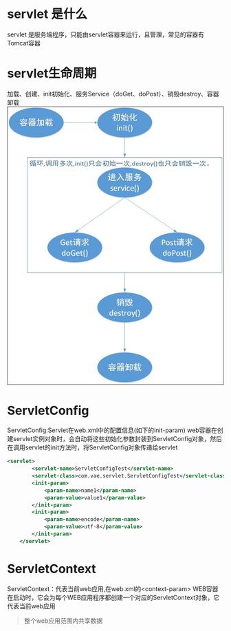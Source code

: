 # servlet 是什么
servlet 是服务端程序，只能由servlet容器来运行，且管理，常见的容器有Tomcat容器

# servlet生命周期
加载、创建、init初始化、服务Service（doGet、doPost）、销毁destroy、容器卸载
![](/assets/xwuusnjs.aao.jpg)

# ServletConfig
ServletConfig:Servlet在web.xml中的配置信息(如下的init-param)
web容器在创建servlet实例对象时，会自动将这些初始化参数封装到ServletConfig对象，然后在调用servlet的init方法时，将ServletConfig对象传递给servlet
```xml
<servlet>
        <servlet-name>ServletConfigTest</servlet-name>
        <servlet-class>com.vae.servlet.ServletConfigTest</servlet-class>
        <init-param>
            <param-name>name1</param-name>
            <param-value>value1</param-value>
        </init-param>
        <init-param>
            <param-name>encode</param-name>
            <param-value>utf-8</param-value>
        </init-param>
    </servlet>
```

# ServletContext
ServletContext：代表当前web应用,在web.xml的\<context-param\>
WEB容器在启动时，它会为每个WEB应用程序都创建一个对应的ServletContext对象，它代表当前web应用
> 整个web应用范围内共享数据

